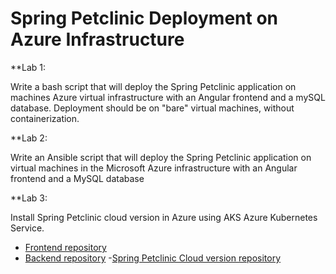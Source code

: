 # Spring Petclinic Deployment on Azure Infrastructure

**Lab 1:

Write a bash script that will deploy the Spring Petclinic application on machines
Azure virtual infrastructure with an Angular frontend and a mySQL database. Deployment
should be on "bare" virtual machines, without containerization.

**Lab 2:

Write an Ansible script that will deploy the Spring Petclinic application on virtual machines in the Microsoft Azure infrastructure with an Angular frontend and a MySQL database

**Lab 3:

Install Spring Petclinic cloud version in Azure using AKS Azure Kubernetes Service.

* [Frontend repository](https://github.com/spring-petclinic/spring-petclinic-angular)  
* [Backend repository](https://github.com/spring-petclinic/spring-petclinic-rest) -[Spring Petclinic Cloud version repository](https://github.com/spring-petclinic/spring-petclinic-cloud)
